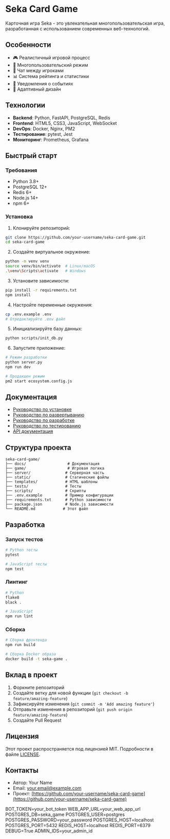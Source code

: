 # Seka Card Game

Карточная игра Seka - это увлекательная многопользовательская игра, разработанная с использованием современных веб-технологий.

## Особенности

- 🎮 Реалистичный игровой процесс
- 👥 Многопользовательский режим
- 💬 Чат между игроками
- 📊 Система рейтинга и статистики
- 🔔 Уведомления о событиях
- 📱 Адаптивный дизайн

## Технологии

- **Backend**: Python, FastAPI, PostgreSQL, Redis
- **Frontend**: HTML5, CSS3, JavaScript, WebSocket
- **DevOps**: Docker, Nginx, PM2
- **Тестирование**: pytest, Jest
- **Мониторинг**: Prometheus, Grafana

## Быстрый старт

### Требования

- Python 3.8+
- PostgreSQL 12+
- Redis 6+
- Node.js 14+
- npm 6+

### Установка

1. Клонируйте репозиторий:
```bash
git clone https://github.com/your-username/seka-card-game.git
cd seka-card-game
```

2. Создайте виртуальное окружение:
```bash
python -m venv venv
source venv/bin/activate  # Linux/macOS
.\venv\Scripts\activate   # Windows
```

3. Установите зависимости:
```bash
pip install -r requirements.txt
npm install
```

4. Настройте переменные окружения:
```bash
cp .env.example .env
# Отредактируйте .env файл
```

5. Инициализируйте базу данных:
```bash
python scripts/init_db.py
```

6. Запустите приложение:
```bash
# Режим разработки
python server.py
npm run dev

# Продакшен режим
pm2 start ecosystem.config.js
```

## Документация

- [Руководство по установке](docs/INSTALLATION.md)
- [Руководство по развертыванию](docs/DEPLOYMENT.md)
- [Руководство по разработке](docs/DEVELOPMENT.md)
- [Руководство по тестированию](docs/TESTING.md)
- [API документация](docs/API.md)

## Структура проекта

```
seka-card-game/
├── docs/                  # Документация
├── game/                  # Игровая логика
├── server/               # Серверная часть
├── static/               # Статические файлы
├── templates/            # HTML шаблоны
├── tests/                # Тесты
├── scripts/              # Скрипты
├── .env.example          # Пример конфигурации
├── requirements.txt      # Python зависимости
├── package.json          # Node.js зависимости
└── README.md            # Этот файл
```

## Разработка

### Запуск тестов

```bash
# Python тесты
pytest

# JavaScript тесты
npm test
```

### Линтинг

```bash
# Python
flake8
black .

# JavaScript
npm run lint
```

### Сборка

```bash
# Сборка фронтенда
npm run build

# Сборка Docker образа
docker build -t seka-game .
```

## Вклад в проект

1. Форкните репозиторий
2. Создайте ветку для новой функции (`git checkout -b feature/amazing-feature`)
3. Зафиксируйте изменения (`git commit -m 'Add amazing feature'`)
4. Отправьте изменения в репозиторий (`git push origin feature/amazing-feature`)
5. Создайте Pull Request

## Лицензия

Этот проект распространяется под лицензией MIT. Подробности в файле [LICENSE](LICENSE).

## Контакты

- Автор: Your Name
- Email: your.email@example.com
- Проект: [https://github.com/your-username/seka-card-game](https://github.com/your-username/seka-card-game)

BOT_TOKEN=your_bot_token
WEB_APP_URL=your_web_app_url
POSTGRES_DB=seka_game
POSTGRES_USER=postgres
POSTGRES_PASSWORD=your_password
POSTGRES_HOST=localhost
POSTGRES_PORT=5432
REDIS_HOST=localhost
REDIS_PORT=6379
DEBUG=True
ADMIN_IDS=your_admin_id

